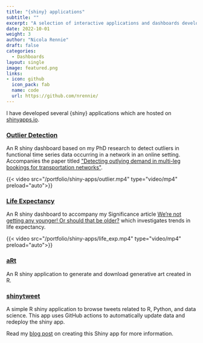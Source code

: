 ```yaml
---
title: "{shiny} applications"
subtitle: ""
excerpt: "A selection of interactive applications and dashboards developed using {shiny} in R and Python. "
date: 2022-10-01
weight: 3
author: "Nicola Rennie"
draft: false
categories:
  - Dashboards
layout: single
image: featured.png
links:
- icon: github
  icon_pack: fab
  name: code
  url: https://github.com/nrennie/
---
```


I have developed several {shiny} applications which are hosted on [shinyapps.io](https://www.shinyapps.io/). 

### [Outlier Detection](https://github.com/nrennie/OutlierApp)

An R shiny dashboard based on my PhD research to detect outliers in functional time series data occurring in a network in an online setting. Accompanies the paper titled ["Detecting outlying demand in multi-leg bookings for transportation networks"](https://arxiv.org/abs/2104.04157).

{{< video src="/portfolio/shiny-apps/outlier.mp4" type="video/mp4" preload="auto">}}



### [Life Expectancy](https://github.com/nrennie/Significance/tree/main/Were_not_getting_any_younger_Or_should_that_be_older)  

An R shiny dashboard to accompany my Significance article [We’re not getting any younger! Or should that be older?](https://www.significancemagazine.com/science/723-we-re-not-getting-any-younger-or-should-that-be-older) which investigates trends in life expectancy.

{{< video src="/portfolio/shiny-apps/life_exp.mp4" type="video/mp4" preload="auto">}}



### [aRt](https://github.com/nrennie/nrennie_aRt)

An R shiny application to generate and download generative art created in R.



### [shinytweet](https://github.com/nrennie/shinytweet)

A simple R shiny application to browse tweets related to R, Python, and data science. This app uses GitHub actions to automatically update data and redeploy the shiny app.

Read my [blog post](https://nrennie.rbind.io/blog/2022-10-05-automatically-deploying-a-shiny-app-for-browsing-rstats-tweets-with-github-actions/) on creating this Shiny app for more information.





